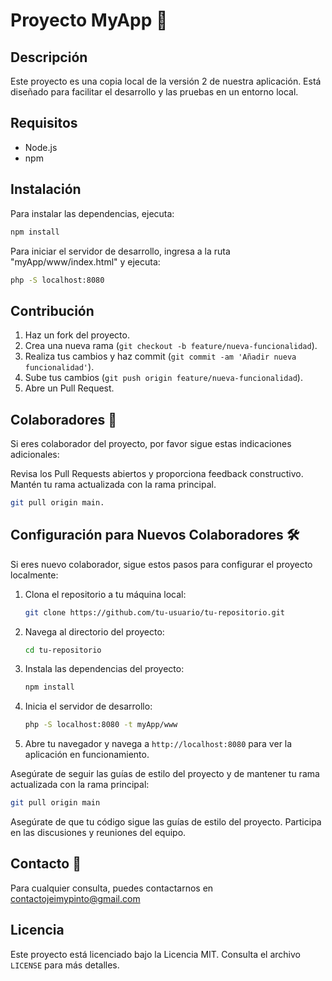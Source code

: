 # Proyecto MyApp 🚀

## Descripción

Este proyecto es una copia local de la versión 2 de nuestra aplicación. Está diseñado para facilitar el desarrollo y las pruebas en un entorno local.

## Requisitos

- Node.js
- npm

## Instalación

Para instalar las dependencias, ejecuta:

```sh
npm install
```

Para iniciar el servidor de desarrollo, ingresa a la ruta "myApp/www/index.html" y ejecuta:

```sh
php -S localhost:8080
```

## Contribución

1. Haz un fork del proyecto.
2. Crea una nueva rama (`git checkout -b feature/nueva-funcionalidad`).
3. Realiza tus cambios y haz commit (`git commit -am 'Añadir nueva funcionalidad'`).
4. Sube tus cambios (`git push origin feature/nueva-funcionalidad`).
5. Abre un Pull Request.

## Colaboradores 👥

Si eres colaborador del proyecto, por favor sigue estas indicaciones adicionales:

Revisa los Pull Requests abiertos y proporciona feedback constructivo.
Mantén tu rama actualizada con la rama principal.

```sh
git pull origin main.
```

## Configuración para Nuevos Colaboradores 🛠️

Si eres nuevo colaborador, sigue estos pasos para configurar el proyecto localmente:

1. Clona el repositorio a tu máquina local:

    ```sh
    git clone https://github.com/tu-usuario/tu-repositorio.git
    ```

2. Navega al directorio del proyecto:

    ```sh
    cd tu-repositorio
    ```

3. Instala las dependencias del proyecto:

    ```sh
    npm install
    ```

4. Inicia el servidor de desarrollo:

    ```sh
    php -S localhost:8080 -t myApp/www
    ```
    
5. Abre tu navegador y navega a `http://localhost:8080` para ver la aplicación en funcionamiento.

Asegúrate de seguir las guías de estilo del proyecto y de mantener tu rama actualizada con la rama principal:

```sh
git pull origin main
```

Asegúrate de que tu código sigue las guías de estilo del proyecto.
Participa en las discusiones y reuniones del equipo.

## Contacto 📧

Para cualquier consulta, puedes contactarnos en [contactojeimypinto@gmail.com](mailto:contactojeimypinto@gmail.com)

## Licencia

Este proyecto está licenciado bajo la Licencia MIT. Consulta el archivo `LICENSE` para más detalles.

